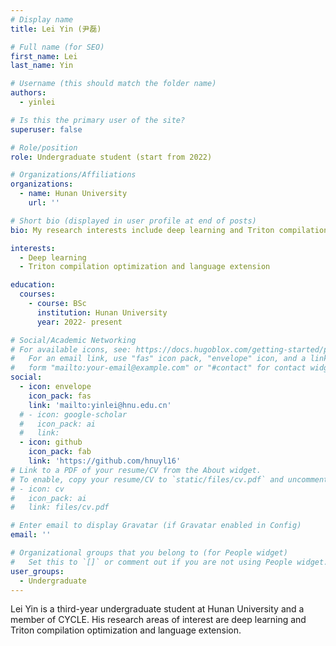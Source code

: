 ```yaml
---
# Display name
title: Lei Yin (尹磊)

# Full name (for SEO)
first_name: Lei
last_name: Yin

# Username (this should match the folder name)
authors:
  - yinlei

# Is this the primary user of the site?
superuser: false

# Role/position
role: Undergraduate student (start from 2022)

# Organizations/Affiliations
organizations:
  - name: Hunan University
    url: ''

# Short bio (displayed in user profile at end of posts)
bio: My research interests include deep learning and Triton compilation optimization and language extension.

interests:
  - Deep learning
  - Triton compilation optimization and language extension

education:
  courses:
    - course: BSc
      institution: Hunan University
      year: 2022- present

# Social/Academic Networking
# For available icons, see: https://docs.hugoblox.com/getting-started/page-builder/#icons
#   For an email link, use "fas" icon pack, "envelope" icon, and a link in the
#   form "mailto:your-email@example.com" or "#contact" for contact widget.
social:
  - icon: envelope
    icon_pack: fas
    link: 'mailto:yinlei@hnu.edu.cn'
  # - icon: google-scholar
  #   icon_pack: ai
  #   link: 
  - icon: github
    icon_pack: fab
    link: 'https://github.com/hnuyl16'
# Link to a PDF of your resume/CV from the About widget.
# To enable, copy your resume/CV to `static/files/cv.pdf` and uncomment the lines below.
# - icon: cv
#   icon_pack: ai
#   link: files/cv.pdf

# Enter email to display Gravatar (if Gravatar enabled in Config)
email: ''

# Organizational groups that you belong to (for People widget)
#   Set this to `[]` or comment out if you are not using People widget.
user_groups:
  - Undergraduate
---
```


Lei Yin is a third-year undergraduate student at Hunan University and a member of CYCLE. His research areas of interest are deep learning and Triton compilation optimization and language extension.

